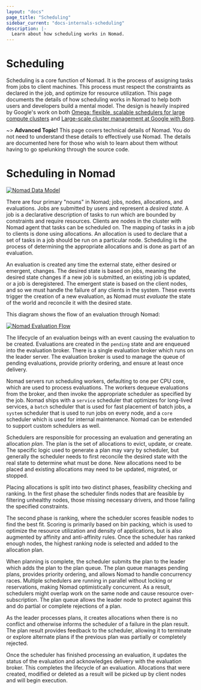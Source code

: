 ```yaml
---
layout: "docs"
page_title: "Scheduling"
sidebar_current: "docs-internals-scheduling"
description: |-
  Learn about how scheduling works in Nomad.
---
```


# Scheduling

Scheduling is a core function of Nomad. It is the process of assigning tasks
from jobs to client machines. This process must respect the constraints as declared
in the job, and optimize for resource utilization. This page documents the details
of how scheduling works in Nomad to help both users and developers
build a mental model. The design is heavily inspired by Google's
work on both [Omega: flexible, scalable schedulers for large compute clusters](https://research.google.com/pubs/pub41684.html)
and [Large-scale cluster management at Google with Borg](https://research.google.com/pubs/pub43438.html).

~> **Advanced Topic!** This page covers technical details
of Nomad. You do not need to understand these details to
effectively use Nomad. The details are documented here for
those who wish to learn about them without having to go
spelunking through the source code.

# Scheduling in Nomad

[![Nomad Data Model](/assets/images/nomad-data-model.png)](/assets/images/nomad-data-model.png)

There are four primary "nouns" in Nomad; jobs, nodes, allocations, and evaluations.
Jobs are submitted by users and represent a _desired state_. A job is a declarative description
of tasks to run which are bounded by constraints and require resources. Clients are nodes in the cluster 
with Nomad agent that tasks can be scheduled on. The mapping of tasks in a job to clients is done
using allocations. An allocation is used to declare that a set of tasks in a job should be run
on a particular node. Scheduling is the process of determining the appropriate allocations and
is done as part of an evaluation.

An evaluation is created any time the external state, either desired or emergent, changes. The desired
state is based on jobs, meaning the desired state changes if a new job is submitted, an
existing job is updated, or a job is deregistered. The emergent state is based on the client
nodes, and so we must handle the failure of any clients in the system. These events trigger
the creation of a new evaluation, as Nomad must _evaluate_ the state of the world and reconcile
it with the desired state.

This diagram shows the flow of an evaluation through Nomad:

[![Nomad Evaluation Flow](/assets/images/nomad-evaluation-flow.png)](/assets/images/nomad-evaluation-flow.png)

The lifecycle of an evaluation beings with an event causing the evaluation to be
created. Evaluations are created in the `pending` state and are enqueued into the
evaluation broker. There is a single evaluation broker which runs on the leader server.
The evaluation broker is used to manage the queue of pending evaluations, provide priority ordering,
and ensure at least once delivery.

Nomad servers run scheduling workers, defaulting to one per CPU core, which are used to
process evaluations. The workers dequeue evaluations from the broker, and then invoke
the appropriate scheduler as specified by the job. Nomad ships with a `service` scheduler
that optimizes for long-lived services, a `batch` scheduler that is used for fast placement
of batch jobs, a `system` scheduler that is used to run jobs on every node,
and a `core` scheduler which is used for internal maintenance.
Nomad can be extended to support custom schedulers as well.

Schedulers are responsible for processing an evaluation and generating an allocation _plan_.
The plan is the set of allocations to evict, update, or create. The specific logic used to
generate a plan may vary by scheduler, but generally the scheduler needs to first reconcile
the desired state with the real state to determine what must be done. New allocations need
to be placed and existing allocations may need to be updated, migrated, or stopped.

Placing allocations is split into two distinct phases, feasibility
checking and ranking. In the first phase the scheduler finds nodes that are
feasible by filtering unhealthy nodes, those missing necessary drivers, and those
failing the specified constraints.

The second phase is ranking, where the scheduler scores feasible nodes to find the best fit.
Scoring is primarily based on bin packing, which is used to optimize the resource utilization
and density of applications, but is also augmented by affinity and anti-affinity rules.
Once the scheduler has ranked enough nodes, the highest ranking node is selected and
added to the allocation plan.

When planning is complete, the scheduler submits the plan to the leader which adds
the plan to the plan queue. The plan queue manages pending plans, provides priority
ordering, and allows Nomad to handle concurrency races. Multiple schedulers are running
in parallel without locking or reservations, making Nomad optimistically concurrent.
As a result, schedulers might overlap work on the same node and cause resource
over-subscription. The plan queue allows the leader node to protect against this and
do partial or complete rejections of a plan.

As the leader processes plans, it creates allocations when there is no conflict
and otherwise informs the scheduler of a failure in the plan result. The plan result
provides feedback to the scheduler, allowing it to terminate or explore alternate plans
if the previous plan was partially or completely rejected.

Once the scheduler has finished processing an evaluation, it updates the status of
the evaluation and acknowledges delivery with the evaluation broker. This completes
the lifecycle of an evaluation. Allocations that were created, modified or deleted
as a result will be picked up by client nodes and will begin execution.

